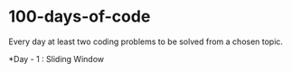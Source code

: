 # 100-days-of-code

Every day at least two coding problems to be solved from a chosen topic.

*Day - 1 : Sliding Window
